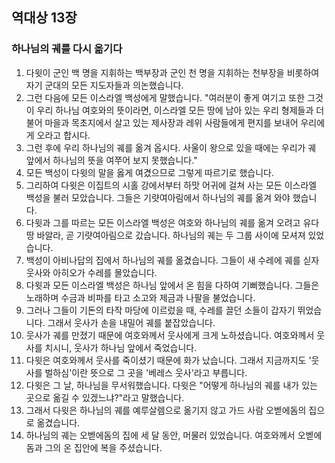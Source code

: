 ## 역대상 13장

### 하나님의 궤를 다시 옮기다
1. 다윗이 군인 백 명을 지휘하는 백부장과 군인 천 명을 지휘하는 천부장을 비롯하여 자기 군대의 모든 지도자들과 의논했습니다.
2. 그런 다음에 모든 이스라엘 백성에게 말했습니다. "여러분이 좋게 여기고 또한 그것이 우리 하나님 여호와의 뜻이라면, 이스라엘 모든 땅에 남아 있는 우리 형제들과 더불어 마을과 목초지에서 살고 있는 제사장과 레위 사람들에게 편지를 보내어 우리에게 오라고 합시다.
3. 그런 후에 우리 하나님의 궤를 옮겨 옵시다. 사울이 왕으로 있을 때에는 우리가 궤 앞에서 하나님의 뜻을 여쭈어 보지 못했습니다."
4. 모든 백성이 다윗의 말을 옳게 여겼으므로 그렇게 따르기로 했습니다.
5. 그리하여 다윗은 이집트의 시홀 강에서부터 하맛 어귀에 걸쳐 사는 모든 이스라엘 백성을 불러 모았습니다. 그들은 기럇여아림에서 하나님의 궤를 옮겨 와야 했습니다.
6. 다윗과 그를 따르는 모든 이스라엘 백성은 여호와 하나님의 궤를 옮겨 오려고 유다 땅 바알라, 곧 기럇여아림으로 갔습니다. 하나님의 궤는 두 그룹 사이에 모셔져 있었습니다.
7. 백성이 아비나답의 집에서 하나님의 궤를 옮겼습니다. 그들이 새 수레에 궤를 싣자 웃사와 아히오가 수레를 몰았습니다.
8. 다윗과 모든 이스라엘 백성은 하나님 앞에서 온 힘을 다하여 기뻐했습니다. 그들은 노래하며 수금과 비파를 타고 소고와 제금과 나팔을 불었습니다.
9. 그러나 그들이 기돈의 타작 마당에 이르렀을 때, 수레를 끌던 소들이 갑자기 뛰었습니다. 그래서 웃사가 손을 내밀어 궤를 붙잡았습니다.
10. 웃사가 궤를 만졌기 때문에 여호와께서 웃사에게 크게 노하셨습니다. 여호와께서 웃사를 치시니, 웃사가 하나님 앞에서 죽었습니다.
11. 다윗은 여호와께서 웃사를 죽이셨기 때문에 화가 났습니다. 그래서 지금까지도 '웃사를 벌하심'이란 뜻으로 그 곳을 '베레스 웃사'라고 부릅니다.
12. 다윗은 그 날, 하나님을 무서워했습니다. 다윗은 "어떻게 하나님의 궤를 내가 있는 곳으로 옮길 수 있겠느냐?"라고 말했습니다.
13. 그래서 다윗은 하나님의 궤를 예루살렘으로 옮기지 않고 가드 사람 오벧에돔의 집으로 옮겼습니다.
14. 하나님의 궤는 오벧에돔의 집에 세 달 동안, 머물러 있었습니다. 여호와께서 오벧에돔과 그의 온 집안에 복을 주셨습니다.